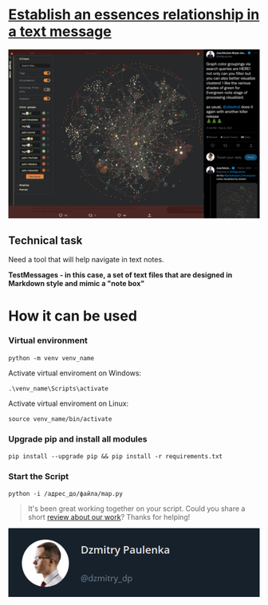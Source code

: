 # [Establish an essences relationship in a text message](https://github.com/dzmitry-dp/tensor)

![](https://github.com/dzmitry-dp/tensor/blob/master/TestMessages/Pasted%20image%2020230115142356.png?raw=true)

## Technical task

Need a tool that will help navigate in text notes.

__TestMessages - in this case, a set of text files that are designed in Markdown style and mimic a "note box"__

# How it can be used

### Virtual environment
	python -m venv venv_name

Activate virtual enviroment on Windows:

    .\venv_name\Scripts\activate
Activate virtual enviroment on Linux:

	source venv_name/bin/activate

### Upgrade pip and install all modules
    pip install --upgrade pip && pip install -r requirements.txt

### Start the Script
    python -i /адрес_до/файла/map.py

>It's been great working together on your script. Could you share a short [review about our work](https://www.upwork.com/freelancers/~019b1ae0ab6a36cdf2)? Thanks for helping!

![](https://github.com/dzmitry-dp/tensor/blob/master/TestMessages/card.png?raw=true)


